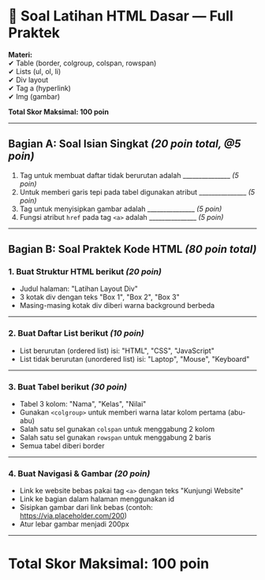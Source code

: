 
# 📝 Soal Latihan HTML Dasar — Full Praktek

**Materi:**  
✔ Table (border, colgroup, colspan, rowspan)  
✔ Lists (ul, ol, li)  
✔ Div layout  
✔ Tag a (hyperlink)  
✔ Img (gambar)  

**Total Skor Maksimal: 100 poin**  

---

## Bagian A: Soal Isian Singkat *(20 poin total, @5 poin)*  

1. Tag untuk membuat daftar tidak berurutan adalah _______________ *(5 poin)*  
2. Untuk memberi garis tepi pada tabel digunakan atribut _______________ *(5 poin)*  
3. Tag untuk menyisipkan gambar adalah _______________ *(5 poin)*  
4. Fungsi atribut `href` pada tag `<a>` adalah _______________ *(5 poin)*  

---

## Bagian B: Soal Praktek Kode HTML *(80 poin total)*  

### 1. Buat Struktur HTML berikut *(20 poin)*  
- Judul halaman: "Latihan Layout Div"  
- 3 kotak div dengan teks "Box 1", "Box 2", "Box 3"  
- Masing-masing kotak div diberi warna background berbeda  

---

### 2. Buat Daftar List berikut *(10 poin)*  
- List berurutan (ordered list) isi: "HTML", "CSS", "JavaScript"  
- List tidak berurutan (unordered list) isi: "Laptop", "Mouse", "Keyboard"  

---

### 3. Buat Tabel berikut *(30 poin)*  
- Tabel 3 kolom: "Nama", "Kelas", "Nilai"  
- Gunakan `<colgroup>` untuk memberi warna latar kolom pertama (abu-abu)  
- Salah satu sel gunakan `colspan` untuk menggabung 2 kolom  
- Salah satu sel gunakan `rowspan` untuk menggabung 2 baris  
- Semua tabel diberi border  

---

### 4. Buat Navigasi & Gambar *(20 poin)*  
- Link ke website bebas pakai tag `<a>` dengan teks "Kunjungi Website"  
- Link ke bagian dalam halaman menggunakan id  
- Sisipkan gambar dari link bebas (contoh: https://via.placeholder.com/200)  
- Atur lebar gambar menjadi 200px  
---

# **Total Skor Maksimal: 100 poin**
